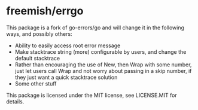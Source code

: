 freemish/errgo
================
This package is a fork of go-errors/go and will change it in the following ways, and possibly others:

- Ability to easily access root error message
- Make stacktrace string (more) configurable by users, and change the default stacktrace
- Rather than encouraging the use of New, then Wrap with some number, just let users call Wrap and not worry about passing in a skip number, if they just want a quick stacktrace solution
- Some other stuff

This package is licensed under the MIT license, see LICENSE.MIT for details.
